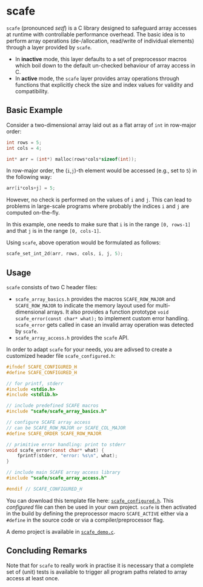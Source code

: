 # scafe

`scafe` (pronounced *seɪf*) is a C library designed to safeguard array accesses at runtime with controllable performance overhead.
The basic idea is to perform array operations (de-/allocation, read/write of individual elements)
through a layer provided by `scafe`.

* In **inactive** mode, this layer defaults to a set of preprocessor macros
  which boil down to the default un-checked behaviour of array access in C.
* In **active** mode, the `scafe` layer provides array operations
  through functions that explicitly check the size and index values for validity and compatibility.

## Basic Example

Consider a two-dimensional array laid out as a flat array of `int` in row-major order:

```C
int rows = 5;
int cols = 4;

int* arr = (int*) malloc(rows*cols*sizeof(int));
```

In row-major order, the (`i`,`j`)-th element would be accessed (e.g., set to `5`) in the following way:

```C
arr[i*cols+j] = 5;
```

However, no check is performed on the values of `i` and `j`.
This can lead to problems in large-scale programs where probably the indices `i` and `j` are computed on-the-fly.

In this example, one needs to make sure
that `i` is in the range `[0, rows-1]` and
that `j` is in the range `[0, cols-1]`.

Using `scafe`, above operation would be formulated as follows:

```C
scafe_set_int_2d(arr, rows, cols, i, j, 5);
```

## Usage

`scafe` consists of two C header files:
* `scafe_array_basics.h` provides the macros `SCAFE_ROW_MAJOR` and `SCAFE_ROW_MAJOR`
  to indicate the memory layout used for multi-dimensional arrays.
  It also provides a function prototype `void scafe_error(const char* what);`
  to implement custom error handling.
  `scafe_error` gets called in case an invalid array operation was detected by `scafe`.
* `scafe_array_access.h` provides the `scafe` API.

In order to adapt `scafe` for your needs, you are adivsed to create a customized header file `scafe_configured.h`:

```C
#ifndef SCAFE_CONFIGURED_H
#define SCAFE_CONFIGURED_H

// for printf, stderr
#include <stdio.h>
#include <stdlib.h>

// include predefined SCAFE macros
#include "scafe/scafe_array_basics.h"

// configure SCAFE array access
// can be SCAFE_ROW_MAJOR or SCAFE_COL_MAJOR
#define SCAFE_ORDER SCAFE_ROW_MAJOR

// primitive error handling: print to stderr
void scafe_error(const char* what) {
    fprintf(stderr, "error: %s\n", what);
}

// include main SCAFE array access library
#include "scafe/scafe_array_access.h"

#endif // SCAFE_CONFIGURED_H
```

You can download this template file here: [`scafe_configured.h`](https://raw.githubusercontent.com/jonathanschilling/scafe/master/scafe_configured.h).
This *configured* file can then be used in your own project.
`scafe` is then activated in the build by defining the preprocessor macro `SCAFE_ACTIVE`
either via a `#define` in the source code or via a compiler/preprocessor flag.

A demo project is available in [`scafe_demo.c`](scafe_demo.c).

## Concluding Remarks

Note that for `scafe` to really work in practise it is necessary that a complete set of (unit) tests
is available to trigger all program paths related to array access at least once.
